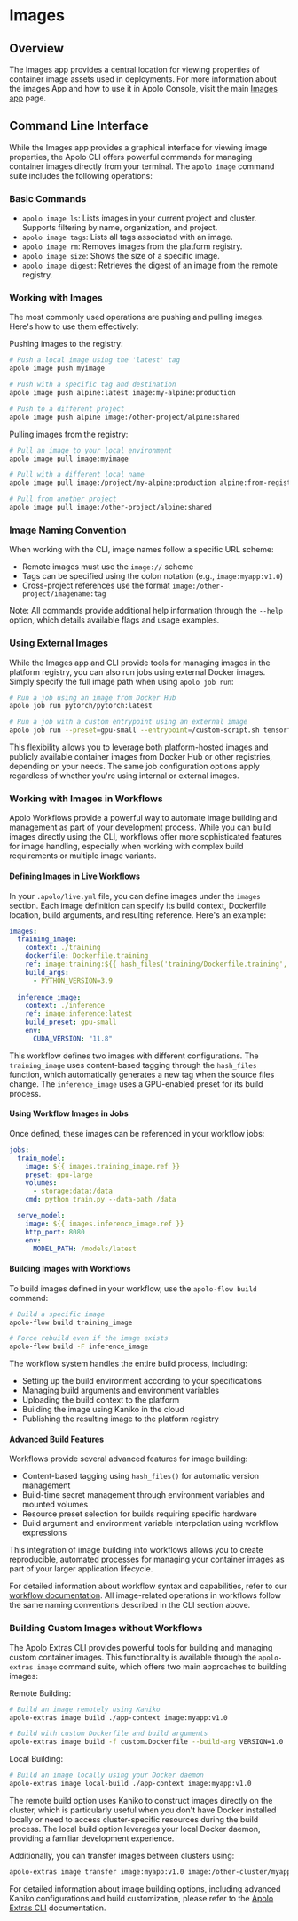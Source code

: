 # Images

## Overview

The Images app provides a central location for viewing properties of container image assets used in deployments. For more information about the images App and how to use it in Apolo Console, visit the main [Images app](../../../apolo-console/apps/pre-installed/images.md) page.

## **Command Line Interface**

While the Images app provides a graphical interface for viewing image properties, the Apolo CLI offers powerful commands for managing container images directly from your terminal. The `apolo image` command suite includes the following operations:

### **Basic Commands**

* `apolo image ls`: Lists images in your current project and cluster. Supports filtering by name, organization, and project.
* `apolo image tags`: Lists all tags associated with an image.
* `apolo image rm`: Removes images from the platform registry.
* `apolo image size`: Shows the size of a specific image.
* `apolo image digest`: Retrieves the digest of an image from the remote registry.

### **Working with Images**

The most commonly used operations are pushing and pulling images. Here's how to use them effectively:

Pushing images to the registry:

```bash
# Push a local image using the 'latest' tag
apolo image push myimage

# Push with a specific tag and destination
apolo image push alpine:latest image:my-alpine:production

# Push to a different project
apolo image push alpine image:/other-project/alpine:shared
```

Pulling images from the registry:

```bash
# Pull an image to your local environment
apolo image pull image:myimage

# Pull with a different local name
apolo image pull image:/project/my-alpine:production alpine:from-registry

# Pull from another project
apolo image pull image:/other-project/alpine:shared
```

### **Image Naming Convention**

When working with the CLI, image names follow a specific URL scheme:

* Remote images must use the `image://` scheme
* Tags can be specified using the colon notation (e.g., `image:myapp:v1.0`)
* Cross-project references use the format `image:/other-project/imagename:tag`

Note: All commands provide additional help information through the `--help` option, which details available flags and usage examples.

### **Using External Images**

While the Images app and CLI provide tools for managing images in the platform registry, you can also run jobs using external Docker images. Simply specify the full image path when using `apolo job run`:

```bash
# Run a job using an image from Docker Hub
apolo job run pytorch/pytorch:latest

# Run a job with a custom entrypoint using an external image
apolo job run --preset=gpu-small --entrypoint=/custom-script.sh tensorflow/tensorflow:latest -- arg1 arg2
```

This flexibility allows you to leverage both platform-hosted images and publicly available container images from Docker Hub or other registries, depending on your needs. The same job configuration options apply regardless of whether you're using internal or external images.

### **Working with Images in Workflows**

Apolo Workflows provide a powerful way to automate image building and management as part of your development process. While you can build images directly using the CLI, workflows offer more sophisticated features for image handling, especially when working with complex build requirements or multiple image variants.

#### **Defining Images in Live Workflows**

In your `.apolo/live.yml` file, you can define images under the `images` section. Each image definition can specify its build context, Dockerfile location, build arguments, and resulting reference. Here's an example:

```yaml
images:
  training_image:
    context: ./training
    dockerfile: Dockerfile.training
    ref: image:training:${{ hash_files('training/Dockerfile.training', 'training/requirements.txt') }}
    build_args:
      - PYTHON_VERSION=3.9
    
  inference_image:
    context: ./inference
    ref: image:inference:latest
    build_preset: gpu-small
    env:
      CUDA_VERSION: "11.8"
```

This workflow defines two images with different configurations. The `training_image` uses content-based tagging through the `hash_files` function, which automatically generates a new tag when the source files change. The `inference_image` uses a GPU-enabled preset for its build process.

#### **Using Workflow Images in Jobs**

Once defined, these images can be referenced in your workflow jobs:

```yaml
jobs:
  train_model:
    image: ${{ images.training_image.ref }}
    preset: gpu-large
    volumes:
      - storage:data:/data
    cmd: python train.py --data-path /data

  serve_model:
    image: ${{ images.inference_image.ref }}
    http_port: 8080
    env:
      MODEL_PATH: /models/latest
```

#### **Building Images with Workflows**

To build images defined in your workflow, use the `apolo-flow build` command:

```bash
# Build a specific image
apolo-flow build training_image

# Force rebuild even if the image exists
apolo-flow build -F inference_image
```

The workflow system handles the entire build process, including:

* Setting up the build environment according to your specifications
* Managing build arguments and environment variables
* Uploading the build context to the platform
* Building the image using Kaniko in the cloud
* Publishing the resulting image to the platform registry

#### **Advanced Build Features**

Workflows provide several advanced features for image building:

* Content-based tagging using `hash_files()` for automatic version management
* Build-time secret management through environment variables and mounted volumes
* Resource preset selection for builds requiring specific hardware
* Build argument and environment variable interpolation using workflow expressions

This integration of image building into workflows allows you to create reproducible, automated processes for managing your container images as part of your larger application lifecycle.

For detailed information about workflow syntax and capabilities, refer to our [workflow documentation](https://docs.apolo.us/index/apolo-flow-reference). All image-related operations in workflows follow the same naming conventions described in the CLI section above.

### **Building Custom Images without Workflows**

The Apolo Extras CLI provides powerful tools for building and managing custom container images. This functionality is available through the `apolo-extras image` command suite, which offers two main approaches to building images:

Remote Building:

```bash
# Build an image remotely using Kaniko
apolo-extras image build ./app-context image:myapp:v1.0

# Build with custom Dockerfile and build arguments
apolo-extras image build -f custom.Dockerfile --build-arg VERSION=1.0 ./app-context image:myapp:latest
```

Local Building:

```bash
# Build an image locally using your Docker daemon
apolo-extras image local-build ./app-context image:myapp:v1.0
```

The remote build option uses Kaniko to construct images directly on the cluster, which is particularly useful when you don't have Docker installed locally or need to access cluster-specific resources during the build process. The local build option leverages your local Docker daemon, providing a familiar development experience.

Additionally, you can transfer images between clusters using:

```bash
apolo-extras image transfer image:myapp:v1.0 image:/other-cluster/myapp:v1.0
```

For detailed information about image building options, including advanced Kaniko configurations and build customization, please refer to the [Apolo Extras CLI](https://app.gitbook.com/s/EicNFI9vPOX1TTMYRKT9/) documentation.
